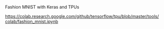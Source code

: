 Fashion MNIST with Keras and TPUs

https://colab.research.google.com/github/tensorflow/tpu/blob/master/tools/colab/fashion_mnist.ipynb